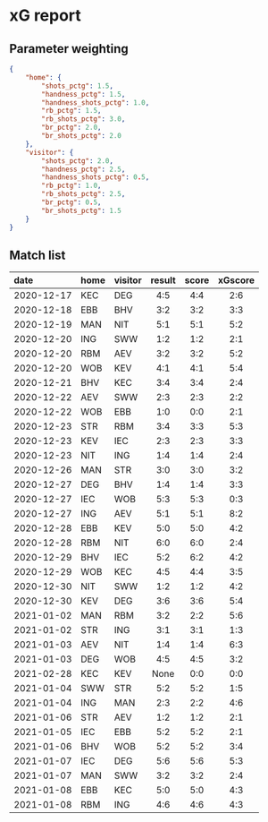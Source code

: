 # xG report
## Parameter weighting
```json
{
    "home": {
        "shots_pctg": 1.5,
        "handness_pctg": 1.5,
        "handness_shots_pctg": 1.0,
        "rb_pctg": 1.5,
        "rb_shots_pctg": 3.0,
        "br_pctg": 2.0,
        "br_shots_pctg": 2.0
    },
    "visitor": {
        "shots_pctg": 2.0,
        "handness_pctg": 2.5,
        "handness_shots_pctg": 0.5,
        "rb_pctg": 1.0,
        "rb_shots_pctg": 2.5,
        "br_pctg": 0.5,
        "br_shots_pctg": 1.5
    }
}
```
## Match list
| date | home | visitor | result  | score  | xGscore  |
| :--- | :--- | :------ | :-----: | :----: | :------: |
| 2020-12-17 | KEC | DEG | 4:5 | 4:4 | 2:6 |
| 2020-12-18 | EBB | BHV | 3:2 | 3:2 | 3:3 |
| 2020-12-19 | MAN | NIT | 5:1 | 5:1 | 5:2 |
| 2020-12-20 | ING | SWW | 1:2 | 1:2 | 2:1 |
| 2020-12-20 | RBM | AEV | 3:2 | 3:2 | 5:2 |
| 2020-12-20 | WOB | KEV | 4:1 | 4:1 | 5:4 |
| 2020-12-21 | BHV | KEC | 3:4 | 3:4 | 2:4 |
| 2020-12-22 | AEV | SWW | 2:3 | 2:3 | 2:2 |
| 2020-12-22 | WOB | EBB | 1:0 | 0:0 | 2:1 |
| 2020-12-23 | STR | RBM | 3:4 | 3:3 | 5:3 |
| 2020-12-23 | KEV | IEC | 2:3 | 2:3 | 3:3 |
| 2020-12-23 | NIT | ING | 1:4 | 1:4 | 2:4 |
| 2020-12-26 | MAN | STR | 3:0 | 3:0 | 3:2 |
| 2020-12-27 | DEG | BHV | 1:4 | 1:4 | 3:3 |
| 2020-12-27 | IEC | WOB | 5:3 | 5:3 | 0:3 |
| 2020-12-27 | ING | AEV | 5:1 | 5:1 | 8:2 |
| 2020-12-28 | EBB | KEV | 5:0 | 5:0 | 4:2 |
| 2020-12-28 | RBM | NIT | 6:0 | 6:0 | 2:4 |
| 2020-12-29 | BHV | IEC | 5:2 | 6:2 | 4:2 |
| 2020-12-29 | WOB | KEC | 4:5 | 4:4 | 3:5 |
| 2020-12-30 | NIT | SWW | 1:2 | 1:2 | 4:2 |
| 2020-12-30 | KEV | DEG | 3:6 | 3:6 | 5:4 |
| 2021-01-02 | MAN | RBM | 3:2 | 2:2 | 5:6 |
| 2021-01-02 | STR | ING | 3:1 | 3:1 | 1:3 |
| 2021-01-03 | AEV | NIT | 1:4 | 1:4 | 6:3 |
| 2021-01-03 | DEG | WOB | 4:5 | 4:5 | 3:2 |
| 2021-02-28 | KEC | KEV | None | 0:0 | 0:0 |
| 2021-01-04 | SWW | STR | 5:2 | 5:2 | 1:5 |
| 2021-01-04 | ING | MAN | 2:3 | 2:2 | 4:6 |
| 2021-01-06 | STR | AEV | 1:2 | 1:2 | 2:1 |
| 2021-01-05 | IEC | EBB | 5:2 | 5:2 | 2:1 |
| 2021-01-06 | BHV | WOB | 5:2 | 5:2 | 3:4 |
| 2021-01-07 | IEC | DEG | 5:6 | 5:6 | 5:3 |
| 2021-01-07 | MAN | SWW | 3:2 | 3:2 | 2:4 |
| 2021-01-08 | EBB | KEC | 5:0 | 5:0 | 4:3 |
| 2021-01-08 | RBM | ING | 4:6 | 4:6 | 4:3 |
